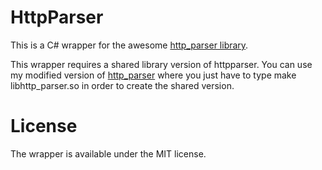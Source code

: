 HttpParser
==========

This is a C# wrapper for the awesome [http_parser library](https://github.com/joyent/http-parser).

This wrapper requires a shared library version of httpparser.
You can use my modified version of [http_parser](https://github.com/txdv/http-parser) where you just have to
type make libhttp_parser.so in order to create the shared version.

License
=======
The wrapper is available under the MIT license.
